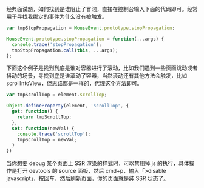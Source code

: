 经典面试题，如何找到是谁阻止了冒泡，直接在控制台输入下面的代码即可。经常用于寻找我绑定的事件为什么没有被触发。

```js
var tmpStopPropagation = MouseEvent.prototype.stopPropagation;

MouseEvent.prototype.stopPropagation = function(...args) {
  console.trace('stopPropagation');
  tmpStopPropagation.call(this, ...args);
};
```

下面这个例子是找到到底是谁对容器进行了滚动，比如我们遇到一些页面跳动或者抖动的场景，寻找到底是谁滚动了容器，当然滚动还有其他方法会触发，比如scrollIntoView，但思路都是一样的，代理这个方法即可。

```js
var tmpScrollTop = element.scrollTop;

Object.defineProperty(element, 'scrollTop', {
  get: function() {
    return tmpScrollTop;
  },
  set: function(newVal) {
    console.trace('scrollTop');
    tmpScrollTop = newVal;
  }
})
```

当你想要 debug 某个页面上 SSR 渲染的样式时，可以禁用掉 js 的执行，具体操作是打开 devtools 的 source 面板，然后 cmd+p，输入「>disable javascript」，按回车，然后刷新页面，你的页面就是纯 SSR 状态了。
